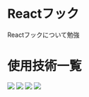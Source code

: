 # Reactフック
Reactフックについて勉強

# 使用技術一覧
<img src="https://img.shields.io/badge/-React-555.svg?logo=react&style=flat"> <img src="https://img.shields.io/badge/-TypeScript-007ACC.svg?logo=typescript&style=flat"> 
<img src="https://img.shields.io/badge/-ChakraUI-007ACC.svg?logo=chakraui&style=flat"> <img src="https://img.shields.io/badge/-Visual%20Studio%20Code-007ACC.svg?logo=visual-studio-code&style=flat">
